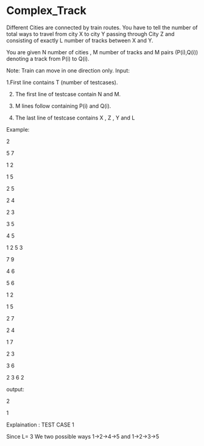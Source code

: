 # Complex_Track
Different Cities  are connected by train routes. You have to tell the number of total ways to travel from city X  to city Y passing through City Z and consisting of exactly L number  of tracks between X and Y.

You are given N number of cities , M number of tracks  and M pairs (P(i),Q(i)) denoting a track from P(i) to Q(i).

Note: Train can move in one direction only.
Input:

1.First line contains T (number of testcases).

2. The first line of testcase contain N and M.

3. M lines follow containing P(i) and Q(i).

4. The last line of testcase contains X , Z , Y and L

Example:

2

5 7	

1 2

1 5

2 5 

2 4

2 3 

3 5

4 5

1 2 5 3


7 9

4 6

5 6

1 2

1 5

2 7

2 4

1 7

2 3

3 6

2 3 6 2

output: 

2 

1

Explaination : TEST CASE 1

Since L= 3
We two possible ways 1->2->4->5 and 1->2->3->5
